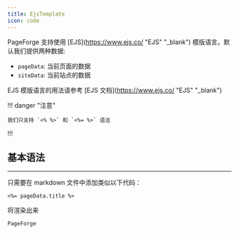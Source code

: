 ```yaml
---
title: EjsTemplate
icon: code
---
```


PageForge 支持使用 [EJS](https://www.ejs.co/ "EJS" "_blank") 模版语言。默认我们提供两种数据:

- `pageData`: 当前页面的数据
- `siteData`: 当前站点的数据

EJS 模版语言的用法请参考 [EJS 文档](https://www.ejs.co/ "EJS" "_blank")

!!! danger "注意"

    我们只支持 `<% %>` 和 `<%= %>` 语法

!!!

## 基本语法

---

只需要在 markdown 文件中添加类似以下代码：

```
<%= pageData.title %>
```

将渲染出来

```
PageForge
```